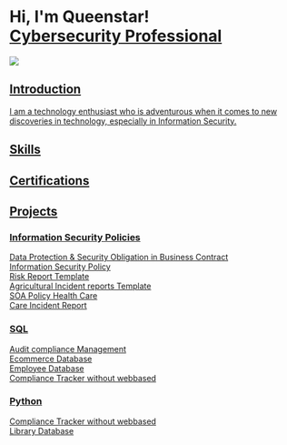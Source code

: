 <h1>Hi, I'm Queenstar! <br/><a href="https://github.com/Queenstar1"</a> Cybersecurity Professional</a></h1>
<a href="https://www.linkedin.com/in/queenstar-mante-bonsra-4a00551a4/"><img src= "https://img.shields.io/badge/-LinkedIn-0072b1?&style=for-the-badge&logo=linkedin&logoColor=white"/>

 <h2>Introduction</h2>

I am a technology enthusiast who is adventurous when it comes to new discoveries in technology, especially in Information Security.

<h2>Skills</h2>

<h2>Certifications</h2>
<div>

</div>
<h2>Projects</h2>

<h3>Information Security Policies</h3>
<div> Data Protection & Security Obligation in Business Contract </div>
<div>Information Security Policy</div>
<div>Risk Report Template</div>
<div>Agricultural Incident reports Template</div>
<div>SOA Policy Health Care</div>
<div>Care Incident Report</div>

<h3>SQL </h3>
<div>Audit compliance Management</div>
<div>Ecommerce Database</div> 
<div>Employee Database</div>
<div>Compliance Tracker without webbased</div>


<h3>Python</h3>
<div>Compliance Tracker without webbased</div>
<div>Library Database</div>
<!--
**Queenstar1/Queenstar1** is a ✨ _special_ ✨ repository because its `README.md` (this file) appears on your GitHub profile.

Here are some ideas to get you started:

- 🔭 I’m currently working on ...
- 🌱 I’m currently learning ...
- 👯 I’m looking to collaborate on ...
- 🤔 I’m looking for help with ...
- 💬 Ask me about ...
- 📫 How to reach me: ...
- 😄 Pronouns: ...
- ⚡ Fun fact: ...
-->
